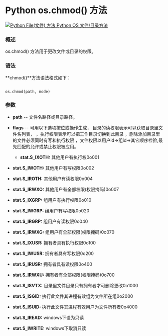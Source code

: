 Python os.chmod() 方法
====================

 [![Python File(文件) 方法](../images/up.gif)
 Python OS 文件/目录方法](os-file-methods.html)


  ### 概述

 os.chmod() 方法用于更改文件或目录的权限。

 ### 语法

 **chmod()**方法语法格式如下：

 
```

os.chmod(path, mode)

```

 ### 参数

  * **path** -- 文件名路径或目录路径。 


 * **flags** -- 可用以下选项按位或操作生成， 目录的读权限表示可以获取目录里文件名列表， ，执行权限表示可以把工作目录切换到此目录 ，删除添加目录里的文件必须同时有写和执行权限 ，文件权限以用户id->组id->其它顺序检验,最先匹配的允许或禁止权限被应用。 

 
	 + **stat.S\_IXOTH:** 其他用户有执行权0o001
	
 * **stat.S\_IWOTH:** 其他用户有写权限0o002
 * **stat.S\_IROTH:** 其他用户有读权限0o004
 * **stat.S\_IRWXO:** 其他用户有全部权限(权限掩码)0o007
 * **stat.S\_IXGRP:** 组用户有执行权限0o010
 * **stat.S\_IWGRP:** 组用户有写权限0o020
 * **stat.S\_IRGRP:** 组用户有读权限0o040
 * **stat.S\_IRWXG:** 组用户有全部权限(权限掩码)0o070
 * **stat.S\_IXUSR:** 拥有者具有执行权限0o100
 * **stat.S\_IWUSR:** 拥有者具有写权限0o200
 * **stat.S\_IRUSR:** 拥有者具有读权限0o400
 * **stat.S\_IRWXU:** 拥有者有全部权限(权限掩码)0o700
 * **stat.S\_ISVTX:** 目录里文件目录只有拥有者才可删除更改0o1000
 * **stat.S\_ISGID:** 执行此文件其进程有效组为文件所在组0o2000
 * **stat.S\_ISUID:** 执行此文件其进程有效用户为文件所有者0o4000
 * **stat.S\_IREAD:** windows下设为只读
 * **stat.S\_IWRITE:** windows下取消只读